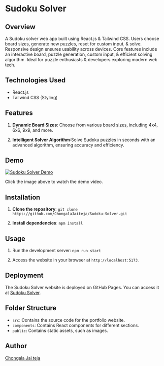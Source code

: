 # Sudoku Solver
## Overview
A Sudoku solver web app built using React.js & Tailwind CSS. Users choose board sizes, generate new puzzles, reset for custom input, & solve. Responsive design ensures usability across devices. Core features include an interactive board, puzzle generation, custom input, & efficient solving algorithm. Ideal for puzzle enthusiasts & developers exploring modern web tech.

## Technologies Used
- React.js
- Tailwind CSS (Styling)

## Features
1. **Dynamic Board Sizes**: Choose from various board sizes, including 4x4, 6x6, 9x9, and more.

2. **Intelligent Solver Algorithm**:Solve Sudoku puzzles in seconds with an advanced algorithm, ensuring accuracy and efficiency.

## Demo

[![Sudoku Solver Demo](https://img.youtube.com/vi/Jz8roGdOZdg/maxresdefault.jpg)](https://youtu.be/Jz8roGdOZdg)

Click the image above to watch the demo video.

## Installation
1. **Clone the repository**:
`git clone https://github.com/ChongalaJaiteja/Sudoku-Solver.git`

2. **Install dependencies**:
`npm install`

## Usage
1. Run the development server:
`npm run start`

2. Access the website in your browser at `http://localhost:5173`.

## Deployment
The Sudoku Solver website is deployed on GitHub Pages. You can access it at [Sudoku Solver](https://chongalajaiteja.github.io/Sudoku-Solver/).

## Folder Structure
- `src`: Contains the source code for the portfolio website.
- `components`: Contains React components for different sections.
- `public`: Contains static assets, such as images.

## Author
[Chongala Jai teja](https://github.com/ChongalaJaiteja)

